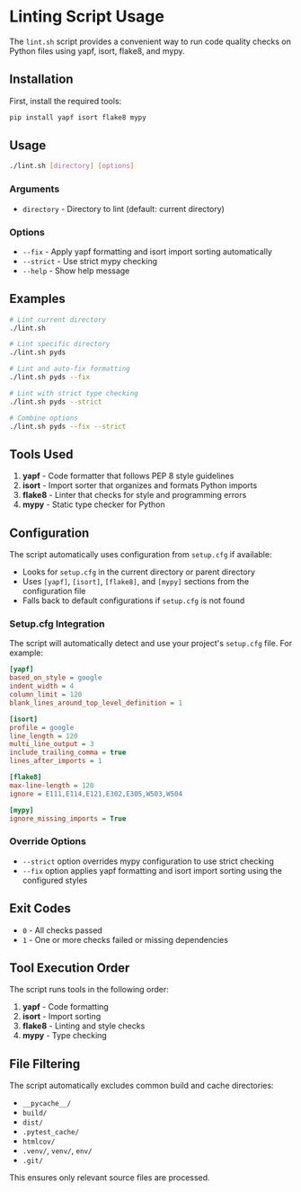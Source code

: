 # Linting Script Usage

The `lint.sh` script provides a convenient way to run code quality checks on Python files using yapf, isort, flake8, and mypy.

## Installation

First, install the required tools:

```bash
pip install yapf isort flake8 mypy
```

## Usage

```bash
./lint.sh [directory] [options]
```

### Arguments

- `directory` - Directory to lint (default: current directory)

### Options

- `--fix` - Apply yapf formatting and isort import sorting automatically
- `--strict` - Use strict mypy checking
- `--help` - Show help message

## Examples

```bash
# Lint current directory
./lint.sh

# Lint specific directory
./lint.sh pyds

# Lint and auto-fix formatting
./lint.sh pyds --fix

# Lint with strict type checking
./lint.sh pyds --strict

# Combine options
./lint.sh pyds --fix --strict
```

## Tools Used

1. **yapf** - Code formatter that follows PEP 8 style guidelines
2. **isort** - Import sorter that organizes and formats Python imports
3. **flake8** - Linter that checks for style and programming errors
4. **mypy** - Static type checker for Python

## Configuration

The script automatically uses configuration from `setup.cfg` if available:

- Looks for `setup.cfg` in the current directory or parent directory
- Uses `[yapf]`, `[isort]`, `[flake8]`, and `[mypy]` sections from the configuration file
- Falls back to default configurations if `setup.cfg` is not found

### Setup.cfg Integration

The script will automatically detect and use your project's `setup.cfg` file. For example:

```ini
[yapf]
based_on_style = google
indent_width = 4
column_limit = 120
blank_lines_around_top_level_definition = 1

[isort]
profile = google
line_length = 120
multi_line_output = 3
include_trailing_comma = true
lines_after_imports = 1

[flake8]
max-line-length = 120
ignore = E111,E114,E121,E302,E305,W503,W504

[mypy]
ignore_missing_imports = True
```

### Override Options

- `--strict` option overrides mypy configuration to use strict checking
- `--fix` option applies yapf formatting and isort import sorting using the configured styles

## Exit Codes

- `0` - All checks passed
- `1` - One or more checks failed or missing dependencies

## Tool Execution Order

The script runs tools in the following order:

1. **yapf** - Code formatting
2. **isort** - Import sorting
3. **flake8** - Linting and style checks
4. **mypy** - Type checking

## File Filtering

The script automatically excludes common build and cache directories:
- `__pycache__/`
- `build/`
- `dist/`
- `.pytest_cache/`
- `htmlcov/`
- `.venv/`, `venv/`, `env/`
- `.git/`

This ensures only relevant source files are processed.
